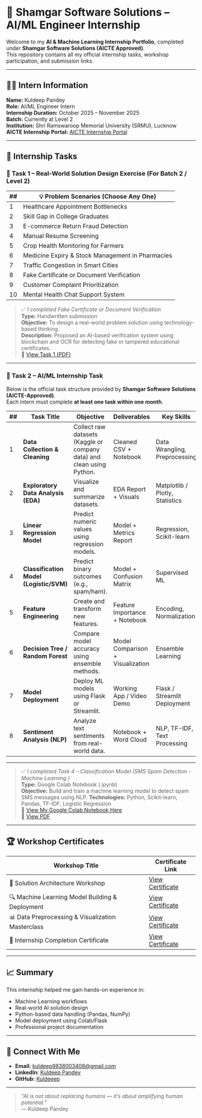 # 🤖 Shamgar Software Solutions – AI/ML Engineer Internship

Welcome to my **AI & Machine Learning Internship Portfolio**, completed under **Shamgar Software Solutions (AICTE Approved)**.  
This repository contains all my official internship tasks, workshop participation, and submission links.

---

## 👨‍💻 Intern Information
**Name:** Kuldeep Pandey  
**Role:** AI/ML Engineer Intern  
**Internship Duration:** October 2025 – November 2025  
**Batch:** Currently at Level 2  
**Institution:** Shri Ramswaroop Memorial University (SRMU), Lucknow  
**AICTE Internship Portal:** [AICTE Internship Portal](https://internship.aicte-india.org/)

---

## 📘 Internship Tasks

### 🧠 Task 1 – Real-World Solution Design Exercise (For Batch 2 / Level 2)


| ## | 💡 Problem Scenarios (Choose Any One)|
|---|------------------|
| 1 | Healthcare Appointment Bottlenecks |
| 2 | Skill Gap in College Graduates |
| 3 | E-commerce Return Fraud Detection |
| 4 | Manual Resume Screening |
| 5 | Crop Health Monitoring for Farmers |
| 6 | Medicine Expiry & Stock Management in Pharmacies |
| 7 | Traffic Congestion in Smart Cities |
| 8 | Fake Certificate or Document Verification |
| 9 | Customer Complaint Prioritization |
| 10 | Mental Health Chat Support System |
> ✅ *I completed Fake Certificate or Document Verification*  
**Type:** Handwritten submission  
**Objective:** To design a real-world problem solution using technology-based thinking.  
**Description:** Proposed an AI-based verification system using blockchain and OCR for detecting fake or tampered educational certificates.  
📄 [View Task 1 (PDF)](https://github.com/<your-username>/Shamgar-AI-ML-Engineer-Intern/blob/main/Task1_Fake_Certificate_Verification_KuldeepPandey.pdf)

---

### 💬 Task 2 –  AI/ML Internship Task 
Below is the official task structure provided by **Shamgar Software Solutions (AICTE-Approved)**.  
Each intern must complete **at least one task within one month**.

| ## | Task Title | Objective | Deliverables | Key Skills |
|---|-------------|------------|---------------|-------------|
| 1 | **Data Collection & Cleaning** | Collect raw datasets (Kaggle or company data) and clean using Python. | Cleaned CSV + Notebook | Data Wrangling, Preprocessing |
| 2 | **Exploratory Data Analysis (EDA)** | Visualize and summarize datasets. | EDA Report + Visuals | Matplotlib / Plotly, Statistics |
| 3 | **Linear Regression Model** | Predict numeric values using regression models. | Model + Metrics Report | Regression, Scikit-learn |
| 4 | **Classification Model (Logistic/SVM)** | Predict binary outcomes (e.g., spam/ham). | Model + Confusion Matrix | Supervised ML |
| 5 | **Feature Engineering** | Create and transform new features. | Feature Importance + Notebook | Encoding, Normalization |
| 6 | **Decision Tree / Random Forest** | Compare model accuracy using ensemble methods. | Model Comparison + Visualization | Ensemble Learning |
| 7 | **Model Deployment** | Deploy ML models using Flask or Streamlit. | Working App / Video Demo | Flask / Streamlit Deployment |
| 8 | **Sentiment Analysis (NLP)** | Analyze text sentiments from real-world data. | Notebook + Word Cloud | NLP, TF-IDF, Text Processing |

---

> ✅ *I completed Task 4 – Classification Model (SMS Spam Detection - Machine Learning )*  
> **Type:** Google Colab Notebook (.ipynb)  
> **Objective:** Build and train a machine learning model to detect spam SMS messages using NLP.
> **Technologies:** Python, Scikit-learn, Pandas, TF-IDF, Logistic Regression  
> 📘 [View My Google Colab Notebook Here](https://colab.research.google.com/drive/1r2q718wTUARKp63Gil2LY88Foqdn7yy4?usp=sharing)  
> 📁 [View PDF](https://github.com/<your-username>/Shamgar-AI-ML-Engineer-Intern/blob/main/Task2_SMS_Spam_Detection_KuldeepPandey.ipynb)

---

## 🏆 Workshop Certificates
| Workshop Title | Certificate Link |
|----------------|------------------|
| 🧩 Solution Architecture Workshop | [View Certificate](https://drive.google.com/file/d/18hE58HPxMLFZAerNbK0chCeQNudfnR01/view?usp=sharing) |
| 🔍 Machine Learning Model Building & Deployment | [View Certificate](https://drive.google.com/your-certificate2-link) |
| 📊 Data Preprocessing & Visualization Masterclass | [View Certificate](https://drive.google.com/your-certificate3-link) |
| 🤝 Internship Completion Certificate | [View Certificate](https://drive.google.com/your-certificate4-link) |

---

## 📈 Summary
This internship helped me gain hands-on experience in:
- Machine Learning workflows  
- Real-world AI solution design  
- Python-based data handling (Pandas, NumPy)  
- Model deployment using Colab/Flask  
- Professional project documentation

---

## 🔗 Connect With Me
- **Email:** kuldeep9838003408@gmail.com  
- **LinkedIn:** [Kuldeep Pandey](https://linkedin.com/in/your-profile)  
- **GitHub:** [Kuldeeep](https://github.com/kuldeepthinks)

---

> *“AI is not about replacing humans — it’s about amplifying human potential.”*  
> — Kuldeep Pandey
